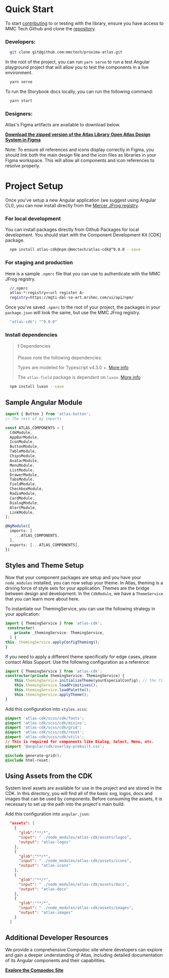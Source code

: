 # Quick Start

To start [contributing](https://dev-mosui-v3-documentation.int.np.dal-2.oss2.mrshmc.com/?path=/docs/contributors-contributing--docs) to or testing with the library, ensure you have access to MMC Tech Github and clone the [repository](https://github.com/mmctech/proxima-atlas).

### Developers:

```bash
  git clone git@github.com:mmctech/proxima-atlas.git
```

In the root of the project, you can run `yarn serve` to run a test Angular playground project that will allow you to test the components in a live environment.

```bash
  yarn serve
```

To run the Storybook docs locally, you can run the following command:
  
  ```bash
    yarn start
  ```


### Designers:
Atlas's Figma artifacts are available to download below.

  <a className="link-item" target="_blank" download href="./atlas_design_system.zip">
    <span>
      <strong>Download the zipped version of the Atlas Library</strong>
    </span>
  </a>

  <a className="link-item" target="_blank" href="https://www.figma.com/design/i6nDIk4IO1veC5rt2d2z2r/Atlas-DS---Prod?m=auto&t=s0NIS5ey7vUeN2Ur-6">
    <span>
      <strong>Open Atlas Design System in Figma</strong>
    </span>
  </a>
  
Note: To ensure all references and icons display correctly in Figma, you should link both the main design file and the icon files as libraries in your Figma workspace. This will allow all components and icon references to resolve properly.
  

# Project Setup


Once you've setup a new Angular application (we suggest using Angular CLI), you can now install directly from the [Mercer JFrog registry](https://mgti-dal-so-art.mrshmc.com/ui/packages/npm:%2F%2Fatlas-cdk?name=atlas&type=packages).

### For local development

You can install packages directly from Github Packages for local development. You should start with the Component Development Kit [CDK] package.

```bash
  npm install atlas-cdk@npm:@mmctech/atlas-cdk@^9.0.0 --save
```

### For staging and production

Here is a sample `.npmrc` file that you can use to authenticate with the MMC JFrog registry.

```bash
  //.npmrc
  atlas-*:registry=<url register A>
  registry=https://mgti-dal-so-art.mrshmc.com/ui/api/npm/
```

Once you've saved `.npmrc` to the root of your project, the packages in your `package.json` will look the same, but use the MMC JFrog registry.

```bash
  "atlas-cdk": "^9.0.0"
```

### Install dependencies

> ❗️ Dependencies
>
> Please note the following dependencies:
>
> Types are modeled for Typescript v4.3.0 +. <a href="https://www.typescriptlang.org/docs/handbook/release-notes/typescript-4-3.html" target="_blank">More info</a>
> 
> The `atlas-field` package is dependent on `luxon`. <a href="https://dev-mosui-v3-documentation.int.np.dal-2.oss2.mrshmc.com/?path=/docs/adopters-components-field-readme--docs">More info</a>


```bash
  npm install luxon --save
```


## Sample Angular Module

```typescript
import { Button } from 'atlas-button';
// The rest of my imports

const ATLAS_COMPONENTS = [
  CdkModule,
  AppBarModule, 
  IconModule,
  ButtonModule,
  TableModule, 
  ChipsModule, 
  AvatarModule, 
  MenuModule, 
  ListModule, 
  DrawerModule, 
  TabsModule,
  FieldModule, 
  CheckboxModule, 
  RadioModule, 
  CardModule, 
  DialogModule, 
  AlertModule,
  LinkModule, 
];

@NgModule({
  imports: [
    ...ATLAS_COMPONENTS,
  ],
  exports: [...ATLAS_COMPONENTS],
})
```


## Styles and Theme Setup

Now that your component packages are setup and you have your `node_modules` installed, you can now setup your theme.
In Atlas, theming is a driving force of style sets for your application. Themes are the bridge between design and development. In the `CdkModule`, we have a `ThemeService` that you can learn more about here.

To instantiate our ThemingService, you can use the following strategy in your application:

```typescript
import { ThemingService } from 'atlas-cdk';
 constructor(
    private _themingService: ThemingService,
  ) {
this._themingService.applyConfigTheming();
}
```
If you need to apply a different theme specifically for edge cases, please contact Atlas Support. Use the following configuration as a reference:

```typescript
import { ThemingService } from 'atlas-cdk';
constructor(private themingService: ThemingService) {
    this.themingService.initializeTheme(yourEspecialConfig); // the file must follow the defaultConfig structure
    this.themingService.loadPrimitives();
    this.themingService.loadPalette();
    this.themingService.applyTheme();
}
```

Add this configuration into `styles.scss`:

```css
@import 'atlas-cdk/scss/cdk/fonts';
@import 'atlas-cdk/scss/cdk/mixins';
@import 'atlas-cdk/scss/cdk/grid';
@import 'atlas-cdk/scss/cdk/reset';
@import 'atlas-cdk/scss/cdk/utils';
// This is required for components like Dialog, Select, Menu, etc.
@import '@angular/cdk/overlay-prebuilt.css'; 

@include generate-grid();
@include html-reset;
```


## Using Assets from the CDK

System level assets are available for use in the project and are stored in the CDK. In this directory, you will find all of the basic svg, logos, docs and images that can be used by components. Before consuming the assets, it is necessary to set up the path into the project's main build. 

Add this configuration into `angular.json`:

```json
  "assets": [
    {
      "glob":"**/*",
      "input": " ./node_modules/atlas-cdk/assets/logos",
      "output": "atlas-logos"
    },
    {
      "glob":"**/*",
      "input": " ./node_modules/atlas-cdk/assets/icons",
      "output": "atlas-icons"
    },
    {
      "glob":"**/*",
      "input": " ./node_modules/atlas-cdk/assets/docs",
      "output": "atlas-docs"
    },
    {
      "glob":"**/*",
      "input": " ./node_modules/atlas-cdk/assets/images",
      "output": "atlas-images"
    }
  ]
```
## Additional Developer Resources

We provide a comprehensive Compodoc site where developers can explore and gain a deeper understanding of Atlas, including detailed documentation of its Angular components and their capabilities.

<a className="link-item" target="_blank" href="https://automatic-waddle-8qjro6e.pages.github.io/">
    <span>
      <strong>Explore the Compodoc Site</strong>
    </span>
</a>